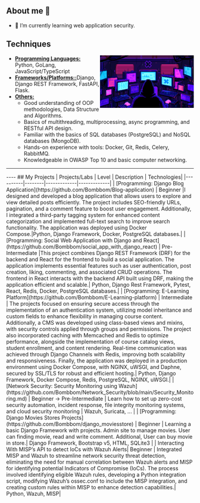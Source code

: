 ## About me 👋

- 🌱 I’m currently learning web application security.

<!-- ## Skills



| Hard Skills | Soft Skills|
| --- |  --- |
|<li>   Python programming language    <li>    Web frameworks (Django)   <li>    RESTful API development (Django Rest Framework)    <li>   Deployment and server management (Docker)    <li>    Tools: Git, Docker, Linux (Ubuntu, Kali Linux)      | <li>    Collaboration and Teamwork    <li>    Creativity and Innovation    <li>    Self-Motivation and Initiative    <li>    Continuous Learning and Improvement     |

 -->



## Techniques

<img src="Image/Coding_Study_Art.gif" width=50% align="right">

* <u>**Programming Languages:**</u> Python, GoLang, JavaScript/TypeScript
* <u>**Frameworks/Platforms::**</u>Django, Django REST Framework, FastAPI, Flask.
* <u>**Others:**</u>
  * Good understanding of OOP methodologies, Data Structure and Algorithms.
  * Basics of multithreading, multiprocessing, async programming, and RESTful API design.
  * Familiar with the basics of SQL databases (PostgreSQL) and NoSQL databases (MongoDB).
  * Hands-on experience with tools: Docker, Git,  Redis, Celery, RabbitMQ.
  * Knowledgeable in OWASP Top 10 and basic computer networking.

----

<!--
| Linux | Ubuntu | Kali | Metasploit | Wireshark | Burpsuite | Netcat | Nmap |
|----------|----------|----------|----------|----------|----------|----------|----------|
| <img src="Image/linux-original.svg" title="Linux" alt="Linux" width="55" height="55"/> | <img src="Image/ubuntu-original.svg" title="Ubuntu" alt="Ubuntu" width="55" height="55"/> | <img src="Image/kalilinux-original-wordmark.svg" title="Linux" alt="Linux" width="55" height="55"/> |<img src="Image/meta.png" alt="msf" width="85" height="55" />|<img src="Image/Wireshark_icon.svg.png" alt="wsh" width="55" height="55" />|<img src="Image/burp.svg" alt="burp" width="85" height="55" />|<img src="Image/netcat_logo_shadow.svg" alt="netcat" width="55" height="55" />|<img src="Image/nmap-logo.svg" alt="nmap" width="55" height="55" />|
--!>

----
## My Projects


| Projects/Labs |  Level | Description | Technologies|
|----------|--------|-------------|-------------|
| [Programming: Django Blog Application](https://github.com/Bombbom/Blog-application) |  Beginner |I designed and developed a blog application that allows users to explore and view detailed posts efficiently. The project includes SEO-friendly URLs, pagination, and a comment feature to boost user engagement. Additionally, I integrated a third-party tagging system for enhanced content categorization and implemented full-text search to improve search functionality. The application was deployed using Docker Compose.|Python, Django Framework, Docker, PostgreSQL databases.|
| [Programming: Social Web Application with Django and React](https://github.com/Bombbom/social_app_with_django_react) | Pre-Intermediate  |This project combines Django REST Framework (DRF) for the backend and React for the frontend to build a social application. The application implements essential features such as user authentication, post creation, liking, commenting, and associated CRUD operations. The frontend in React interacts with the backend API built using DRF, making the application efficient and scalable.| Python, Django Rest Framework, Pytest,  React, Redis, Docker, PostgreSQL databases.|  
| [Programming: E-Learning Platform](https://github.com/Bombbom/E-Learning-platform) | Intermediate  | The projects focused on ensuring secure access through the implementation of an authentication system, utilizing model inheritance and custom fields to enhance flexibility in managing course content. Additionally, a CMS was developed using class-based views and mixins, with security controls applied through groups and permissions. The project also incorporated caching with Memcached and Redis to optimize performance, alongside the implementation of course catalog views, student enrollment, and content rendering. Real-time communication was achieved through Django Channels with Redis, improving both scalability and responsiveness. Finally, the application was deployed in a production environment using Docker Compose, with NGINX, uWSGI, and Daphne, secured by SSL/TLS for robust and efficient hosting.| Python, Django Framework, Docker Compose, Redis, PostgreSQL, NGINX, uWSGI.| 
| [Network Security: Security Monitoring using Wazuh](https://github.com/Bombbom/Network_Security/blob/main/Security_Monitoring.md) | Beginner -> Pre-Intermediate | Learn how to set up zero-cost security automation, incident response, file integrity monitoring systems, and cloud security monitoring | Wazuh, Suricata, ... |
| [Programming: Django Movies Stores Projects](https://github.com/Bombbom/django_moviesstore) | Beginner | Learning a basic Django Framework with projects. Admin site to manage movies. User can finding movie, read and write comment. Additional, User can buy movie in store.| Django Framework, Bootstrap v5, HTML, SQLite3 |
| Interacting With MISP’s API to detect IoCs with Wazuh Alerts| Beginner | Integrated MISP and Wazuh to streamline network security threat detection, eliminating the need for manual correlation between Wazuh alerts and MISP for identifying potential Indicators of Compromise (IoCs). The process involved identifying eligible Wazuh rules, developing a Python integration script, modifying Wazuh’s ossec.conf to include the MISP integration, and creating custom rules within MISP to enhance detection capabilities.| Python, Wazuh, MISP| 
